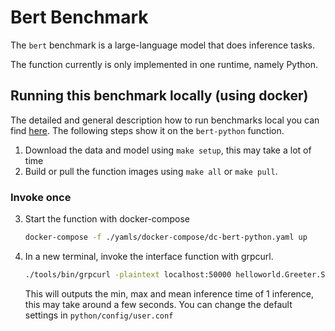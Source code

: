 # Bert Benchmark

The `bert` benchmark is a large-language model that does inference tasks.

The function currently is only implemented in one runtime, namely Python.


## Running this benchmark locally (using docker)

The detailed and general description how to run benchmarks local you can find [here](../../docs/running_locally.md). The following steps show it on the `bert-python` function.
1. Download the data and model using `make setup`, this may take a lot of time
2. Build or pull the function images using `make all` or `make pull`.
### Invoke once
3. Start the function with docker-compose
   ```bash
   docker-compose -f ./yamls/docker-compose/dc-bert-python.yaml up
   ```
4. In a new terminal, invoke the interface function with grpcurl.
   ```bash
   ./tools/bin/grpcurl -plaintext localhost:50000 helloworld.Greeter.SayHello
   ```
    This will outputs the min, max and mean inference time of 1 inference, this may take around a few seconds. You can change the default settings in `python/config/user.conf`
